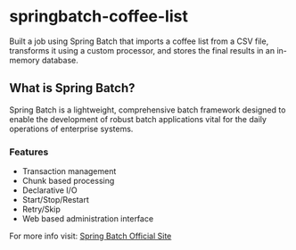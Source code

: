 # springbatch-coffee-list
Built a job using Spring Batch that imports a coffee list from a CSV file, transforms it using a custom processor, and stores the final results in an in-memory database.

## What is Spring Batch?
Spring Batch is a lightweight, comprehensive batch framework designed to enable the development of robust batch applications vital for the daily operations of enterprise systems.

### Features
- Transaction management
- Chunk based processing
- Declarative I/O
- Start/Stop/Restart
- Retry/Skip
- Web based administration interface

For more info visit: [Spring Batch Official Site](https://spring.io/projects/spring-batch)
